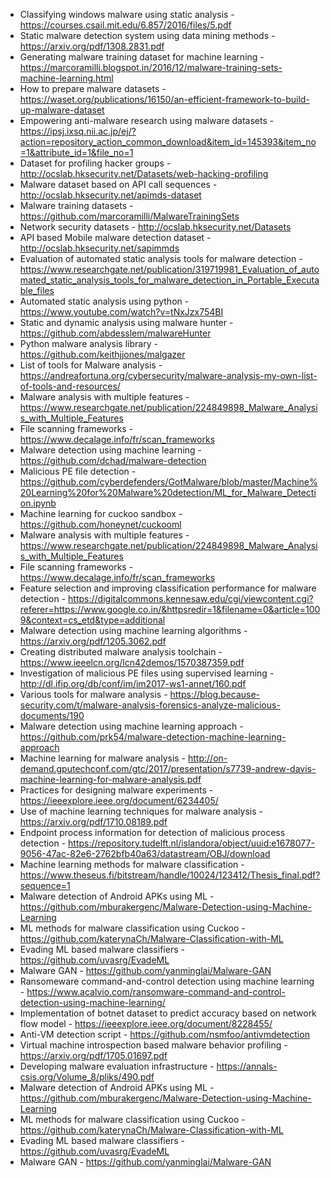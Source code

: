 * Classifying windows malware using static analysis - https://courses.csail.mit.edu/6.857/2016/files/5.pdf
* Static malware detection system using data mining methods - https://arxiv.org/pdf/1308.2831.pdf
* Generating malware training dataset for machine learning - https://marcoramilli.blogspot.in/2016/12/malware-training-sets-machine-learning.html
* How to prepare malware datasets - https://waset.org/publications/16150/an-efficient-framework-to-build-up-malware-dataset
* Empowering anti-malware research using malware datasets - https://ipsj.ixsq.nii.ac.jp/ej/?action=repository_action_common_download&item_id=145393&item_no=1&attribute_id=1&file_no=1
* Dataset for profiling hacker groups - http://ocslab.hksecurity.net/Datasets/web-hacking-profiling
* Malware dataset based on API call sequences - http://ocslab.hksecurity.net/apimds-dataset
* Malware training datasets - https://github.com/marcoramilli/MalwareTrainingSets
* Network security datasets - http://ocslab.hksecurity.net/Datasets
* API based Mobile malware detection dataset - http://ocslab.hksecurity.net/sapimmds
* Evaluation of automated static analysis tools for malware detection - https://www.researchgate.net/publication/319719981_Evaluation_of_automated_static_analysis_tools_for_malware_detection_in_Portable_Executable_files
* Automated static analysis using python - https://www.youtube.com/watch?v=tNxJzx754BI
* Static and dynamic analysis using malware hunter - https://github.com/abdesslem/malwareHunter
* Python malware analysis library - https://github.com/keithjjones/malgazer
* List of tools for Malware analysis - https://andreafortuna.org/cybersecurity/malware-analysis-my-own-list-of-tools-and-resources/
* Malware analysis with multiple features - https://www.researchgate.net/publication/224849898_Malware_Analysis_with_Multiple_Features
* File scanning frameworks - https://www.decalage.info/fr/scan_frameworks
* Malware detection using machine learning - https://github.com/dchad/malware-detection
* Malicious PE file detection - https://github.com/cyberdefenders/GotMalware/blob/master/Machine%20Learning%20for%20Malware%20detection/ML_for_Malware_Detection.ipynb
* Machine learning for cuckoo sandbox - https://github.com/honeynet/cuckooml
* Malware analysis with multiple features - https://www.researchgate.net/publication/224849898_Malware_Analysis_with_Multiple_Features
* File scanning frameworks - https://www.decalage.info/fr/scan_frameworks
* Feature selection and improving classification performance for malware detection -
https://digitalcommons.kennesaw.edu/cgi/viewcontent.cgi?referer=https://www.google.co.in/&httpsredir=1&filename=0&article=1009&context=cs_etd&type=additional
* Malware detection using machine learning algorithms - https://arxiv.org/pdf/1205.3062.pdf
* Creating distributed malware analysis toolchain - https://www.ieeelcn.org/lcn42demos/1570387359.pdf
* Investigation of malicious PE files using supervised learning - http://dl.ifip.org/db/conf/im/im2017-ws1-annet/160.pdf
* Various tools for malware analysis - https://blog.because-security.com/t/malware-analysis-forensics-analyze-malicious-documents/190
* Malware detection using machine learning approach - https://github.com/prk54/malware-detection-machine-learning-approach
* Machine learning for malware analysis - http://on-demand.gputechconf.com/gtc/2017/presentation/s7739-andrew-davis-machine-learning-for-malware-analysis.pdf
* Practices for designing malware experiments - https://ieeexplore.ieee.org/document/6234405/
* Use of machine learning techniques for malware analysis - https://arxiv.org/pdf/1710.08189.pdf
* Endpoint process information for detection of malicious process detection - https://repository.tudelft.nl/islandora/object/uuid:e1678077-9056-47ac-82e6-2762bfb40a63/datastream/OBJ/download
* Machine learning methods for malware classification - https://www.theseus.fi/bitstream/handle/10024/123412/Thesis_final.pdf?sequence=1
* Malware detection of Android APKs using ML - https://github.com/mburakergenc/Malware-Detection-using-Machine-Learning
* ML methods for malware classification using Cuckoo - https://github.com/katerynaCh/Malware-Classification-with-ML
* Evading ML based malware classifiers - https://github.com/uvasrg/EvadeML
* Malware GAN - https://github.com/yanminglai/Malware-GAN
* Ransomeware command-and-control detection using machine learning - https://www.acalvio.com/ransomware-command-and-control-detection-using-machine-learning/
* Implementation of botnet dataset to predict accuracy based on network flow model - https://ieeexplore.ieee.org/document/8228455/
* Anti-VM detection script - https://github.com/nsmfoo/antivmdetection
* Virtual machine introspection based malware behavior profiling - https://arxiv.org/pdf/1705.01697.pdf
* Developing malware evaluation infrastructure - https://annals-csis.org/Volume_8/pliks/490.pdf
* Malware detection of Android APKs using ML - https://github.com/mburakergenc/Malware-Detection-using-Machine-Learning
* ML methods for malware classification using Cuckoo - https://github.com/katerynaCh/Malware-Classification-with-ML
* Evading ML based malware classifiers - https://github.com/uvasrg/EvadeML
* Malware GAN - https://github.com/yanminglai/Malware-GAN
